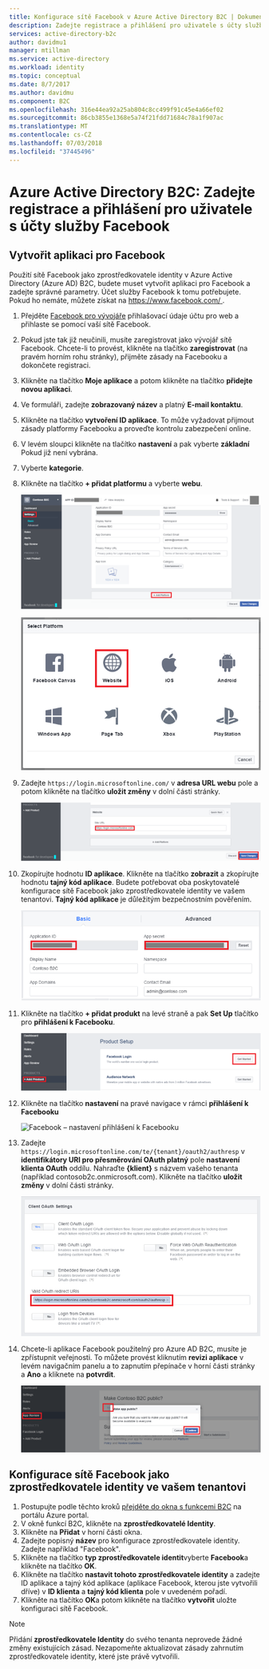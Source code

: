 ```yaml
---
title: Konfigurace sítě Facebook v Azure Active Directory B2C | Dokumentace Microsoftu
description: Zadejte registrace a přihlášení pro uživatele s účty služby Facebook ve svých aplikacích, které jsou zabezpečené pomocí Azure Active Directory B2C.
services: active-directory-b2c
author: davidmu1
manager: mtillman
ms.service: active-directory
ms.workload: identity
ms.topic: conceptual
ms.date: 8/7/2017
ms.author: davidmu
ms.component: B2C
ms.openlocfilehash: 316e44ea92a25ab804c8cc499f91c45e4a66ef02
ms.sourcegitcommit: 86cb3855e1368e5a74f21fdd71684c78a1f907ac
ms.translationtype: MT
ms.contentlocale: cs-CZ
ms.lasthandoff: 07/03/2018
ms.locfileid: "37445496"
---
```

# <a name="azure-active-directory-b2c-provide-sign-up-and-sign-in-to-consumers-with-facebook-accounts"></a>Azure Active Directory B2C: Zadejte registrace a přihlášení pro uživatele s účty služby Facebook
## <a name="create-a-facebook-application"></a>Vytvořit aplikaci pro Facebook
Použití sítě Facebook jako zprostředkovatele identity v Azure Active Directory (Azure AD) B2C, budete muset vytvořit aplikaci pro Facebook a zadejte správné parametry. Účet služby Facebook k tomu potřebujete. Pokud ho nemáte, můžete získat na [ https://www.facebook.com/ ](https://www.facebook.com/).

1. Přejděte [Facebook pro vývojáře](https://developers.facebook.com/) přihlašovací údaje účtu pro web a přihlaste se pomocí vaší sítě Facebook.
2. Pokud jste tak již neučinili, musíte zaregistrovat jako vývojář sítě Facebook. Chcete-li to provést, klikněte na tlačítko **zaregistrovat** (na pravém horním rohu stránky), přijměte zásady na Facebooku a dokončete registraci.
3. Klikněte na tlačítko **Moje aplikace** a potom klikněte na tlačítko **přidejte novou aplikaci**. 
4. Ve formuláři, zadejte **zobrazovaný název** a platný **E-mail kontaktu**.
5. Klikněte na tlačítko **vytvoření ID aplikace**. To může vyžadovat přijmout zásady platformy Facebooku a proveďte kontrolu zabezpečení online.
6. V levém sloupci klikněte na tlačítko **nastavení** a pak vyberte **základní** Pokud již není vybrána.
7. Vyberte **kategorie**. 
8. Klikněte na tlačítko **+ přidat platformu** a vyberte **webu**.
   
    ![Facebook – nastavení](./media/active-directory-b2c-setup-fb-app/fb-settings.png)
   
    ![Facebook - Settings - webu](./media/active-directory-b2c-setup-fb-app/fb-website.png)
9. Zadejte `https://login.microsoftonline.com/` v **adresa URL webu** pole a potom klikněte na tlačítko **uložit změny** v dolní části stránky.
   
    ![Facebook – adresa URL webu](./media/active-directory-b2c-setup-fb-app/fb-site-url.png)

10. Zkopírujte hodnotu **ID aplikace**. Klikněte na tlačítko **zobrazit** a zkopírujte hodnotu **tajný kód aplikace**. Budete potřebovat oba poskytovatelé konfigurace sítě Facebook jako zprostředkovatele identity ve vašem tenantovi. **Tajný kód aplikace** je důležitým bezpečnostním pověřením.
   
    ![Facebook – ID aplikace a tajný kód aplikace](./media/active-directory-b2c-setup-fb-app/fb-app-id-app-secret.png)
11. Klikněte na tlačítko **+ přidat produkt** na levé straně a pak **Set Up** tlačítko pro **přihlášení k Facebooku**.
   
    ![Facebook – přihlášení k Facebooku](./media/active-directory-b2c-setup-fb-app/fb-login.png)
12. Klikněte na tlačítko **nastavení** na pravé navigace v rámci **přihlášení k Facebooku**

    ![Facebook – nastavení přihlášení k Facebooku](./media/active-directory-b2c-setup-fb-app/fb-login-settings.png)
13. Zadejte `https://login.microsoftonline.com/te/{tenant}/oauth2/authresp` v **identifikátory URI pro přesměrování OAuth platný** pole **nastavení klienta OAuth** oddílu. Nahraďte **{klient}** s názvem vašeho tenanta (například contosob2c.onmicrosoft.com). Klikněte na tlačítko **uložit změny** v dolní části stránky.
    
    ![Facebook – identifikátor URI přesměrování OAuth](./media/active-directory-b2c-setup-fb-app/fb-oauth-redirect-uri.png)
14. Chcete-li aplikace Facebook použitelný pro Azure AD B2C, musíte je zpřístupnit veřejnosti. To můžete provést kliknutím **revizi aplikace** v levém navigačním panelu a to zapnutím přepínače v horní části stránky a **Ano** a kliknete na **potvrdit**.
    
    ![Facebook – veřejné aplikace](./media/active-directory-b2c-setup-fb-app/fb-app-public.png)

## <a name="configure-facebook-as-an-identity-provider-in-your-tenant"></a>Konfigurace sítě Facebook jako zprostředkovatele identity ve vašem tenantovi
1. Postupujte podle těchto kroků [přejděte do okna s funkcemi B2C](active-directory-b2c-app-registration.md#navigate-to-b2c-settings) na portálu Azure portal.
2. V okně funkcí B2C, klikněte na **zprostředkovatelé Identity**.
3. Klikněte na **Přidat** v horní části okna.
4. Zadejte popisný **název** pro konfigurace zprostředkovatele identity. Zadejte například "Facebook".
5. Klikněte na tlačítko **typ zprostředkovatele identit**vyberte **Facebook**a klikněte na tlačítko **OK**.
6. Klikněte na tlačítko **nastavit tohoto zprostředkovatele identity** a zadejte ID aplikace a tajný kód aplikace (aplikace Facebook, kterou jste vytvořili dříve) v **ID klienta** a **tajný kód klienta** pole v uvedeném pořadí.
7. Klikněte na tlačítko **OK**a potom klikněte na tlačítko **vytvořit** uložte konfiguraci sítě Facebook.

> [!NOTE]
> Přidání **zprostředkovatele Identity** do svého tenanta neprovede žádné změny existujících zásad. Nezapomeňte aktualizovat zásady zahrnutím zprostředkovatele identity, které jste právě vytvořili.
>